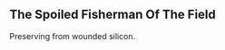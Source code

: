The Spoiled Fisherman Of The Field
----------------------------------
Preserving from wounded silicon.  
